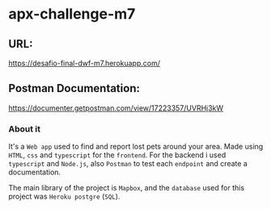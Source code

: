 # apx-challenge-m7

## URL:
https://desafio-final-dwf-m7.herokuapp.com/

## Postman Documentation:
https://documenter.getpostman.com/view/17223357/UVRHj3kW

### About it
It's a `Web app` used to find and report lost pets around your area. Made using `HTML`, `css` and `typescript` for the `frontend`. 
For the backend i used `typescript` and `Node.js`, also `Postman` to test each `endpoint` and create a documentation.

The main library of the project is `Mapbox`, and the `database` used for this project was `Heroku postgre` (`SQL`).
